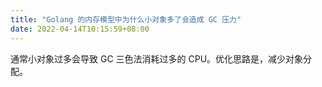 ```yaml
---
title: "Golang 的内存模型中为什么小对象多了会造成 GC 压力"
date: 2022-04-14T10:15:59+08:00
---
```


通常小对象过多会导致 GC 三色法消耗过多的 CPU。优化思路是，减少对象分配。